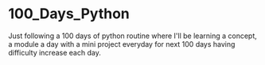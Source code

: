 # 100_Days_Python
Just following a 100 days of python routine where I'll be learning a concept, a module a day with a mini project everyday for next 100 days having difficulty increase each day.
